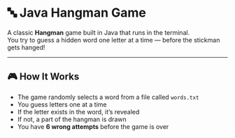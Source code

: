 # 🔤 Java Hangman Game

A classic **Hangman** game built in Java that runs in the terminal.  
You try to guess a hidden word one letter at a time — before the stickman gets hanged!

---

## 🎮 How It Works

- The game randomly selects a word from a file called `words.txt`
- You guess letters one at a time
- If the letter exists in the word, it’s revealed
- If not, a part of the hangman is drawn
- You have **6 wrong attempts** before the game is over
